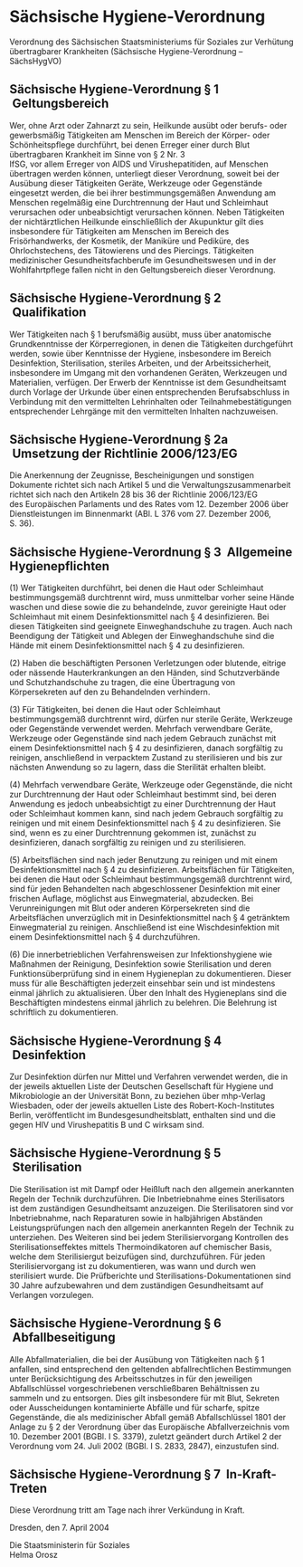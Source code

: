 # Sächsische Hygiene-Verordnung

Verordnung des Sächsischen Staatsministeriums für Soziales zur Verhütung übertragbarer Krankheiten (Sächsische Hygiene-Verordnung – SächsHygVO)

## Sächsische Hygiene-Verordnung § 1  Geltungsbereich

Wer, ohne Arzt oder Zahnarzt zu sein, Heilkunde ausübt oder berufs- oder gewerbsmäßig Tätigkeiten am Menschen im Bereich der Körper- oder Schönheitspflege durchführt, bei denen Erreger einer durch Blut übertragbaren Krankheit im Sinne von § 2 Nr. 3          
IfSG, vor allem Erreger von AIDS und Virushepatitiden, auf Menschen übertragen werden können, unterliegt dieser Verordnung, soweit bei der Ausübung dieser Tätigkeiten Geräte, Werkzeuge oder Gegenstände eingesetzt werden, die bei ihrer bestimmungsgemäßen Anwendung am Menschen regelmäßig eine Durchtrennung der Haut und Schleimhaut verursachen oder unbeabsichtigt verursachen können. Neben Tätigkeiten der nichtärztlichen Heilkunde einschließlich der Akupunktur gilt dies insbesondere für Tätigkeiten am Menschen im Bereich des Frisörhandwerks, der Kosmetik, der Maniküre und Pediküre, des Ohrlochstechens, des Tätowierens und des Piercings. Tätigkeiten medizinischer Gesundheitsfachberufe im Gesundheitswesen und in der Wohlfahrtpflege fallen nicht in den Geltungsbereich dieser Verordnung.


## Sächsische Hygiene-Verordnung § 2  Qualifikation

Wer Tätigkeiten nach § 1 berufsmäßig ausübt, muss über anatomische Grundkenntnisse der Körperregionen, in denen die Tätigkeiten durchgeführt werden, sowie über Kenntnisse der Hygiene, insbesondere im Bereich Desinfektion, Sterilisation, steriles Arbeiten, und der Arbeitssicherheit, insbesondere im Umgang mit den vorhandenen Geräten, Werkzeugen und Materialien, verfügen. Der Erwerb der Kenntnisse ist dem Gesundheitsamt durch Vorlage der Urkunde über einen entsprechenden Berufsabschluss in Verbindung mit den vermittelten Lehrinhalten oder Teilnahmebestätigungen entsprechender Lehrgänge mit den vermittelten Inhalten nachzuweisen.


## Sächsische Hygiene-Verordnung § 2a  Umsetzung der Richtlinie 2006/123/EG

Die Anerkennung der Zeugnisse, Bescheinigungen und sonstigen Dokumente richtet sich nach Artikel 5 und die Verwaltungszusammenarbeit richtet sich nach den Artikeln 28 bis 36 der Richtlinie 2006/123/EG des Europäischen Parlaments und des Rates vom 12. Dezember 2006 über Dienstleistungen im Binnenmarkt (ABl. L 376 vom 27. Dezember 2006, S. 36).


## Sächsische Hygiene-Verordnung § 3  Allgemeine Hygienepflichten

(1) Wer Tätigkeiten durchführt, bei denen die Haut oder Schleimhaut bestimmungsgemäß durchtrennt wird, muss unmittelbar vorher seine Hände waschen und diese sowie die zu behandelnde, zuvor gereinigte Haut oder Schleimhaut mit einem Desinfektionsmittel nach § 4 desinfizieren. Bei diesen Tätigkeiten sind geeignete Einweghandschuhe zu tragen. Auch nach Beendigung der Tätigkeit und Ablegen der Einweghandschuhe sind die Hände mit einem Desinfektionsmittel nach § 4 zu desinfizieren.

(2) Haben die beschäftigten Personen Verletzungen oder blutende, eitrige oder nässende Hauterkrankungen an den Händen, sind Schutzverbände und Schutzhandschuhe zu tragen, die eine Übertragung von Körpersekreten auf den zu Behandelnden verhindern.

(3) Für Tätigkeiten, bei denen die Haut oder Schleimhaut bestimmungsgemäß durchtrennt wird, dürfen nur sterile Geräte, Werkzeuge oder Gegenstände verwendet werden. Mehrfach verwendbare Geräte, Werkzeuge oder Gegenstände sind nach jedem Gebrauch zunächst mit einem Desinfektionsmittel nach § 4 zu desinfizieren, danach sorgfältig zu reinigen, anschließend in verpacktem Zustand zu sterilisieren und bis zur nächsten Anwendung so zu lagern, dass die Sterilität erhalten bleibt.

(4) Mehrfach verwendbare Geräte, Werkzeuge oder Gegenstände, die nicht zur Durchtrennung der Haut oder Schleimhaut bestimmt sind, bei deren Anwendung es jedoch unbeabsichtigt zu einer Durchtrennung der Haut oder Schleimhaut kommen kann, sind nach jedem Gebrauch sorgfältig zu reinigen und mit einem Desinfektionsmittel nach § 4 zu desinfizieren. Sie sind, wenn es zu einer Durchtrennung gekommen ist, zunächst zu desinfizieren, danach sorgfältig zu reinigen und zu sterilisieren.

(5) Arbeitsflächen sind nach jeder Benutzung zu reinigen und mit einem Desinfektionsmittel nach § 4 zu desinfizieren. Arbeitsflächen für Tätigkeiten, bei denen die Haut oder Schleimhaut bestimmungsgemäß durchtrennt wird, sind für jeden Behandelten nach abgeschlossener Desinfektion mit einer frischen Auflage, möglichst aus Einwegmaterial, abzudecken. Bei Verunreinigungen mit Blut oder anderen Körpersekreten sind die Arbeitsflächen unverzüglich mit in Desinfektionsmittel nach § 4 getränktem Einwegmaterial zu reinigen. Anschließend ist eine Wischdesinfektion mit einem Desinfektionsmittel nach § 4 durchzuführen.

(6) Die innerbetrieblichen Verfahrensweisen zur Infektionshygiene wie Maßnahmen der Reinigung, Desinfektion sowie Sterilisation und deren Funktionsüberprüfung sind in einem Hygieneplan zu dokumentieren. Dieser muss für alle Beschäftigten jederzeit einsehbar sein und ist mindestens einmal jährlich zu aktualisieren. Über den Inhalt des Hygieneplans sind die Beschäftigten mindestens einmal jährlich zu belehren. Die Belehrung ist schriftlich zu dokumentieren.


## Sächsische Hygiene-Verordnung § 4  Desinfektion

Zur Desinfektion dürfen nur Mittel und Verfahren verwendet werden, die in der jeweils aktuellen Liste der Deutschen Gesellschaft für Hygiene und Mikrobiologie an der Universität Bonn, zu beziehen über mhp-Verlag Wiesbaden, oder der jeweils aktuellen Liste des Robert-Koch-Institutes Berlin, veröffentlicht im Bundesgesundheitsblatt, enthalten sind und die gegen HIV und Virushepatitis B und C wirksam sind.


## Sächsische Hygiene-Verordnung § 5  Sterilisation

Die Sterilisation ist mit Dampf oder Heißluft nach den allgemein anerkannten Regeln der Technik durchzuführen. Die Inbetriebnahme eines Sterilisators ist dem zuständigen Gesundheitsamt anzuzeigen. Die Sterilisatoren sind vor Inbetriebnahme, nach Reparaturen sowie in halbjährigen Abständen Leistungsprüfungen nach den allgemein anerkannten Regeln der Technik zu unterziehen. Des Weiteren sind bei jedem Sterilisiervorgang Kontrollen des Sterilisationseffektes mittels Thermoindikatoren auf chemischer Basis, welche dem Sterilisiergut beizufügen sind, durchzuführen. Für jeden Sterilisiervorgang ist zu dokumentieren, was wann und durch wen sterilisiert wurde. Die Prüfberichte und Sterilisations-Dokumentationen sind 30 Jahre aufzubewahren und dem zuständigen Gesundheitsamt auf Verlangen vorzulegen.


## Sächsische Hygiene-Verordnung § 6  Abfallbeseitigung

Alle Abfallmaterialien, die bei der Ausübung von Tätigkeiten nach § 1 anfallen, sind entsprechend den geltenden abfallrechtlichen Bestimmungen unter Berücksichtigung des Arbeitsschutzes in für den jeweiligen Abfallschlüssel vorgeschriebenen verschließbaren Behältnissen zu sammeln und zu entsorgen. Dies gilt insbesondere für mit Blut, Sekreten oder Ausscheidungen kontaminierte Abfälle und für scharfe, spitze Gegenstände, die als medizinischer Abfall gemäß Abfallschlüssel 1801 der Anlage zu § 2 der Verordnung über das Europäische Abfallverzeichnis vom 10. Dezember 2001 (BGBl. I S. 3379), zuletzt geändert durch Artikel 2 der Verordnung vom 24. Juli 2002 (BGBl. I S. 2833, 2847), einzustufen sind.


## Sächsische Hygiene-Verordnung § 7  In-Kraft-Treten

Diese Verordnung tritt am Tage nach ihrer Verkündung in Kraft.

Dresden, den 7. April 2004

Die Staatsministerin für Soziales          
         Helma Orosz

